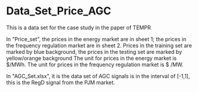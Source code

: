 # Data_Set_Price_AGC
This is a data set for the case study in the paper of TEMPR

In "Price_set", the prices in the energy market are in sheet 1; the prices in the frequency regulation market are in sheet 2. Prices in the training set are marked by blue background, the prices in the testing set are marked by yellow/orange background
The unit for prices in the energy market is \$/MWh. The unit for prices in the frequency regulation market is \$ /MW.

In "AGC_Set.xlsx", it is the data set of AGC signals is in the interval of [-1,1], this is the RegD signal from the PJM market.
